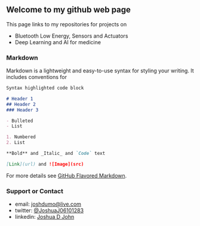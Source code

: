## Welcome to my github web page

This page links to my repositories for projects on
* Bluetooth Low Energy, Sensors and Actuators
* Deep Learning and AI for medicine

### Markdown

Markdown is a lightweight and easy-to-use syntax for styling your writing. It includes conventions for

```markdown
Syntax highlighted code block

# Header 1
## Header 2
### Header 3

- Bulleted
- List

1. Numbered
2. List

**Bold** and _Italic_ and `Code` text

[Link](url) and ![Image](src)
```

For more details see [GitHub Flavored Markdown](https://guides.github.com/features/mastering-markdown/).



### Support or Contact
* email: [joshdumo@live.com](joshdumo@live.com)
* twitter: [@JoshuaJ06101283](https://twitter.com/JoshuaJo6101283?s=09)
* linkedin: [Joshua D John](https://www.linkedin.com/joshua-d-john-648ba828)
